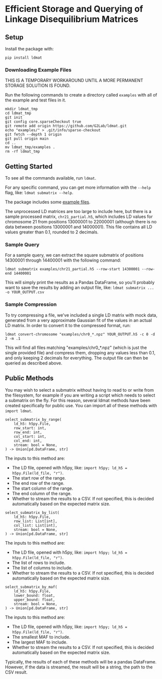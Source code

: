 # Efficient Storage and Querying of Linkage Disequilibrium Matrices

## Setup
Install the package with:

```
pip install ldmat
```

### Downloading Example Files
THIS IS A TEMPORARY WORKAROUND UNTIL A MORE PERMANENT STORAGE SOLUTION IS FOUND.

Run the following commands to create a directory called `examples` with all of the example and test files in it. 
```
mkdir ldmat_tmp
cd ldmat_tmp
git init
git config core.sparseCheckout true
git remote add origin https://github.com/G2Lab/ldmat.git
echo "examples/" > .git/info/sparse-checkout
git fetch --depth 1 origin
git pull origin main
cd ..
mv ldmat_tmp/examples .
rm -rf ldmat_tmp
```

## Getting Started
To see all the commands available, run `ldmat`.

For any specific command, you can get more information with the `--help` flag, like: `ldmat submatrix --help`.

The package includes some [example files](https://github.com/G2Lab/ldmat/tree/main/examples).

The unprocessed LD matrices are too large to include here, but there is a sample 
processed matrix, `chr21_partial.h5`, which includes LD values for chromosome 21
from positions 13000001 to 22000001 (although there is no data between positions 13000001 and 14000001).
This file contains all LD values greater than 0.1, rounded to 2 decimals.

### Sample Query
For a sample query, we can extract the square submatrix of positions 14300001 through 14400001 with the following command:
```
ldmat submatrix examples/chr21_partial.h5 --row-start 14300001 --row-end 14400001
```
This will simply print the results as a Pandas DataFrame, so you'll probably want
to save the results by adding an output file, like: `ldmat submatrix ... -o YOUR_OUTPUT.csv`

### Sample Compression
To try compressing a file, we've included a single LD matrix with mock data, generated from a very approximate 
Gaussian fit of the values in an actual LD matrix. In order to convert it to the compressed format, run:
```
ldmat convert-chromosome "examples/chr0_*.npz" YOUR_OUTPUT.h5 -c 0 -d 2 -m .1
```
This will find all files matching "examples/chr0_*.npz" (which is just the single provided file) and compress them,
dropping any values less than 0.1, and only keeping 2 decimals for everything. The output file can then be queried as 
described above.

## Public Methods
You may wish to select a submatrix without having to read to or write from the filesystem, for example if you are 
writing a script which needs to select a submatrix on the fly. For this reason, several ldmat methods have been created
specifically for public use. You can import all of these methods with `import ldmat`.

```
select_submatrix_by_range(
    ld_h5: h5py.File,
    row_start: int,
    row_end: int,
    col_start: int,
    col_end: int,
    stream: bool = None,
) -> Union[pd.DataFrame, str]
```
The inputs to this method are:
- The LD file, opened with h5py, like: `import h5py; ld_h5 = h5py.File(ld_file, "r")`.
- The start row of the range.
- The end row of the range.
- The start column of the range.
- The end column of the range.
- Whether to stream the results to a CSV. If not specified, this is decided automatically based on the expected matrix size.

```
select_submatrix_by_list(
    ld_h5: h5py.File,
    row_list: List[int],
    col_list: List[int],
    stream: bool = None,
) -> Union[pd.DataFrame, str]
```
The inputs to this method are:
- The LD file, opened with h5py, like: `import h5py; ld_h5 = h5py.File(ld_file, "r")`.
- The list of rows to include.
- The list of columns to include.
- Whether to stream the results to a CSV. If not specified, this is decided automatically based on the expected matrix size.

```
select_submatrix_by_maf(
    ld_h5: h5py.File,
    lower_bound: float,
    upper_bound: float,
    stream: bool = None,
) -> Union[pd.DataFrame, str]
```
The inputs to this method are:
- The LD file, opened with h5py, like: `import h5py; ld_h5 = h5py.File(ld_file, "r")`.
- The smallest MAF to include.
- The largest MAF to include.
- Whether to stream the results to a CSV. If not specified, this is decided automatically based on the expected matrix size.

Typically, the results of each of these methods will be a pandas DataFrame. However, if the data is streamed, the result
will be a string, the path to the CSV result.